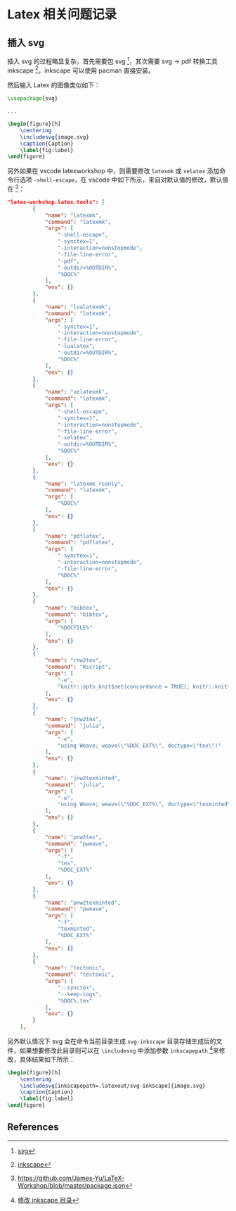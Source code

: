 # Latex 相关问题记录

[annotation]: [id] (13b0bcfe-68ae-410b-aa96-7e279c25759e)
[annotation]: [status] (public)
[annotation]: [create_time] (2024-02-28 16:21:38)
[annotation]: [category] (我的日记)
[annotation]: [tags] (Latex)
[annotation]: [comments] (false)
[annotation]: [url] (http://blog.ccyg.studio/article/13b0bcfe-68ae-410b-aa96-7e279c25759e)

## 插入 svg

插入 svg 的过程略显复杂，首先需要包 svg [^svg]，其次需要 svg -> pdf 转换工具 inkscape [^inkscape]，inkscape 可以使用 pacman 直接安装。

然后输入 Latex 的图像类似如下：

```latex
\usepackage{svg}

...

\begin{figure}[h]
    \centering
    \includesvg{image.svg}
    \caption{Caption}
    \label{fig:label}
\end{figure}
```

另外如果在 vscode latexworkshop 中，则需要修改 `latexmk` 或 `xelatex` 添加命令行选项 `-shell-escape`，在 vscode 中如下所示，来自对默认值的修改，默认值在 [^default-value]：

```json
"latex-workshop.latex.tools": [
        {
            "name": "latexmk",
            "command": "latexmk",
            "args": [
                "-shell-escape",
                "-synctex=1",
                "-interaction=nonstopmode",
                "-file-line-error",
                "-pdf",
                "-outdir=%OUTDIR%",
                "%DOC%"
            ],
            "env": {}
        },
        {
            "name": "lualatexmk",
            "command": "latexmk",
            "args": [
                "-synctex=1",
                "-interaction=nonstopmode",
                "-file-line-error",
                "-lualatex",
                "-outdir=%OUTDIR%",
                "%DOC%"
            ],
            "env": {}
        },
        {
            "name": "xelatexmk",
            "command": "latexmk",
            "args": [
                "-shell-escape",
                "-synctex=1",
                "-interaction=nonstopmode",
                "-file-line-error",
                "-xelatex",
                "-outdir=%OUTDIR%",
                "%DOC%"
            ],
            "env": {}
        },
        {
            "name": "latexmk_rconly",
            "command": "latexmk",
            "args": [
                "%DOC%"
            ],
            "env": {}
        },
        {
            "name": "pdflatex",
            "command": "pdflatex",
            "args": [
                "-synctex=1",
                "-interaction=nonstopmode",
                "-file-line-error",
                "%DOC%"
            ],
            "env": {}
        },
        {
            "name": "bibtex",
            "command": "bibtex",
            "args": [
                "%DOCFILE%"
            ],
            "env": {}
        },
        {
            "name": "rnw2tex",
            "command": "Rscript",
            "args": [
                "-e",
                "knitr::opts_knit$set(concordance = TRUE); knitr::knit('%DOCFILE_EXT%')"
            ],
            "env": {}
        },
        {
            "name": "jnw2tex",
            "command": "julia",
            "args": [
                "-e",
                "using Weave; weave(\"%DOC_EXT%\", doctype=\"tex\")"
            ],
            "env": {}
        },
        {
            "name": "jnw2texminted",
            "command": "julia",
            "args": [
                "-e",
                "using Weave; weave(\"%DOC_EXT%\", doctype=\"texminted\")"
            ],
            "env": {}
        },
        {
            "name": "pnw2tex",
            "command": "pweave",
            "args": [
                "-f",
                "tex",
                "%DOC_EXT%"
            ],
            "env": {}
        },
        {
            "name": "pnw2texminted",
            "command": "pweave",
            "args": [
                "-f",
                "texminted",
                "%DOC_EXT%"
            ],
            "env": {}
        },
        {
            "name": "tectonic",
            "command": "tectonic",
            "args": [
                "--synctex",
                "--keep-logs",
                "%DOC%.tex"
            ],
            "env": {}
        }
    ],
```

另外默认情况下 svg 会在命令当前目录生成 `svg-inkscape` 目录存储生成后的文件，如果想要修改此目录则可以在 `\includesvg` 中添加参数 `inkscapepath` [^inkscapepath]来修改，具体结果如下所示：

```latex
\begin{figure}[h]
    \centering
    \includesvg[inkscapepath=.latexout/svg-inkscape]{image.svg}
    \caption{Caption}
    \label{fig:label}
\end{figure}
```

## References

[^svg]: [svg](https://ctan.org/pkg/svg?lang=en)

[^inkscape]:[inkscape](https://inkscape.org/)

[^inkscapepath]:[修改 inkscape 目录](https://github.com/mrpiggi/svg/issues/11)


[^default-value]: <https://github.com/James-Yu/LaTeX-Workshop/blob/master/package.json>
